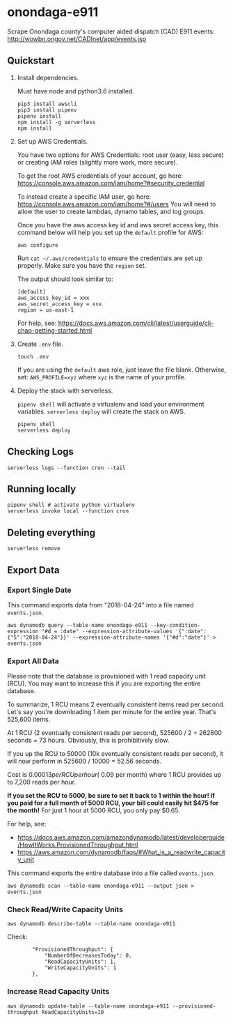 # onondaga-e911

Scrape Onondaga county's computer aided dispatch (CAD) E911 events: http://wowbn.ongov.net/CADInet/app/events.jsp

## Quickstart

1. Install dependencies.

	Must have node and python3.6 installed.

	```
	pip3 install awscli
	pip3 install pipenv
	pipenv install
	npm install -g serverless
	npm install
	```

2. Set up AWS Credentials.

	You have two options for AWS Credentials: root user (easy, less secure) or creating IAM roles (slightly more work, more secure).

	To get the root AWS credentials of your account, go here: https://console.aws.amazon.com/iam/home?#security_credential

	To instead create a specific IAM user, go here: https://console.aws.amazon.com/iam/home?#/users You will need to allow the user to create lambdas, dynamo tables, and log groups.

	Once you have the aws access key id and aws secret access key, this command below will help you set up the `default` profile for AWS:

	```
	aws configure
	```

	Run `cat ~/.aws/credentials` to ensure the credentials are set up properly. Make sure you have the `region` set.

	The output should look similar to:

	```
	[default]
	aws_access_key_id = xxx
	aws_secret_access_key = xxx
	region = us-east-1
	```

	For help, see: https://docs.aws.amazon.com/cli/latest/userguide/cli-chap-getting-started.html

3. Create `.env` file.

	```
	touch .env
	```

	If you are using the `default` aws role, just leave the file blank. Otherwise, set: `AWS_PROFILE=xyz` where `xyz` is the name of your profile.

4. Deploy the stack with serverless.

	`pipenv shell` will activate a virtualenv and load your environment variables. `serverless deploy` will create the stack on AWS.

	```
	pipenv shell
	serverless deploy
	```

## Checking Logs

```
serverless logs --function cron --tail
```

## Running locally

```
pipenv shell # activate python virtualenv
serverless invoke local --function cron
```

## Deleting everything

```
serverless remove
```

## Export Data

### Export Single Date

This command exports data from "2018-04-24" into a file named `events.json`.

```
aws dynamodb query --table-name onondaga-e911 --key-condition-expression "#d = :date" --expression-attribute-values '{":date": {"S":"2018-04-24"}}' --expression-attribute-names '{"#d":"date"}' > events.json
```

### Export All Data

Please note that the database is provisioned with 1 read capacity unit (RCU). You may want to increase this if you are exporting the entire database.

To summarize, 1 RCU means 2 eventually consistent items read per second. Let's say you're downloading 1 item per minute for the entire year. That's 525,600 items.

At 1 RCU (2 eventually consistent reads per second), 525600 / 2 = 262800 seconds = 73 hours. Obviously, this is prohibitively slow.

If you up the RCU to 50000 (10k eventually consistent reads per second), it will now perform in 525600 / 10000 = 52.56 seconds.

Cost is $0.00013 per RCU per hour (~$0.09 per month) where 1 RCU provides up to 7,200 reads per hour.

**If you set the RCU to 5000, be sure to set it back to 1 within the hour! If you paid for a full month of 5000 RCU, your bill could easily hit $475 for the month!** For just 1 hour at 5000 RCU, you only pay $0.65.

For help, see:
- https://docs.aws.amazon.com/amazondynamodb/latest/developerguide/HowItWorks.ProvisionedThroughput.html
- https://aws.amazon.com/dynamodb/faqs/#What_is_a_readwrite_capacity_unit

This command exports the entire database into a file called `events.json`.

```
aws dynamodb scan --table-name onondaga-e911 --output json > events.json
```

### Check Read/Write Capacity Units

```
aws dynamodb describe-table --table-name onondaga-e911
```

Check:

```
        "ProvisionedThroughput": {
            "NumberOfDecreasesToday": 0,
            "ReadCapacityUnits": 1,
            "WriteCapacityUnits": 1
        },
```


### Increase Read Capacity Units

```
aws dynamodb update-table --table-name onondaga-e911 --provisioned-throughput ReadCapacityUnits=10
```
